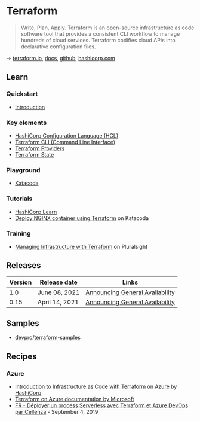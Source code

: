 # Terraform

> Write, Plan, Apply. Terraform is an open-source infrastructure as code software tool that provides a consistent CLI workflow to manage hundreds of cloud services. Terraform codifies cloud APIs into declarative configuration files.

→ [terraform.io](https://www.terraform.io/), [docs](https://www.terraform.io/docs/index.html), [github](https://github.com/hashicorp/terraform), [hashicorp.com](https://www.hashicorp.com/products/terraform/)

## Learn

### Quickstart

- [Introduction](https://www.terraform.io/intro/index.html)

### Key elements

- [HashiCorp Configuration Language (HCL)](./hcl.md)
- [Terraform CLI (Command Line Interface)](./terraform-cli.md)
- [Terraform Providers](./terraform-providers.md)
- [Terraform State](https://www.terraform.io/docs/language/state/index.html)

### Playground

- [Katacoda](https://www.katacoda.com/courses/terraform/playground)

### Tutorials

- [HashiCorp Learn](https://learn.hashicorp.com/terraform)
- [Deploy NGINX container using Terraform](https://www.katacoda.com/courses/terraform/deploy-nginx) on Katacoda

### Training

- [Managing Infrastructure with Terraform](https://app.pluralsight.com/paths/skills/managing-infrastructure-with-terraform) on Pluralsight

## Releases

Version | Release date | Links
------- | ------------ | -----
1.0 | June 08, 2021 | [Announcing General Availability](https://www.hashicorp.com/blog/announcing-hashicorp-terraform-1-0-general-availability)
0.15 | April 14, 2021 | [Announcing General Availability](https://www.hashicorp.com/blog/announcing-hashicorp-terraform-0-15-general-availability)

## Samples

- [devpro/terraform-samples](https://github.com/devpro/terraform-samples)

## Recipes

### Azure

- [Introduction to Infrastructure as Code with Terraform on Azure by HashiCorp](https://learn.hashicorp.com/tutorials/terraform/infrastructure-as-code?in=terraform/azure-get-started)
- [Terraform on Azure documentation by Microsoft](https://docs.microsoft.com/en-us/azure/developer/terraform/)
- [FR - Déployer un process Serverless avec Terraform et Azure DevOps par Cellenza](https://blog.cellenza.com/devops/deployer-un-process-serverless-avec-terraform-et-azure-devops/) - September 4, 2019
